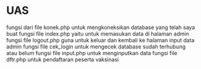 # UAS
fungsi dari file konek.php untuk mengkoneksikan database yang telah saya buat
fungsi file index.php yaitu untuk memasukan data di halaman admin
fungsi file logout.php guna untuk keluar dan kembali ke halaman input data admin
fungsi file cek_login untuk mengecek database sudah terhubung atau belum
fungsi file input.php untuk menginputkan data
fungsi file dftr.php untuk pendaftaran peserta vaksinasi
